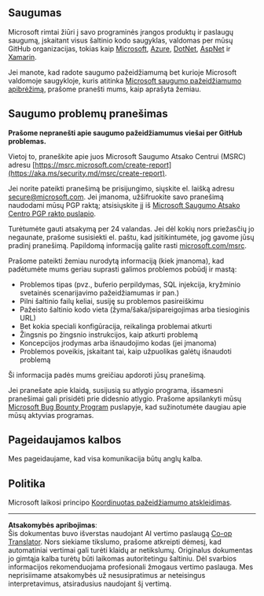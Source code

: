 <!--
CO_OP_TRANSLATOR_METADATA:
{
  "original_hash": "6219479cf6fbf12caea739ca4564ca3f",
  "translation_date": "2025-10-21T23:43:00+00:00",
  "source_file": "SECURITY.md",
  "language_code": "lt"
}
-->
<!-- BEGIN MICROSOFT SECURITY.MD V0.0.9 BLOCK -->
<!-- markdownlint-disable-next-line MD041 - Justification: Standard Microsoft Template -->
## Saugumas

Microsoft rimtai žiūri į savo programinės įrangos produktų ir paslaugų saugumą, įskaitant visus šaltinio kodo saugyklas, valdomas per mūsų GitHub organizacijas, tokias kaip [Microsoft](https://github.com/Microsoft), [Azure](https://github.com/Azure), [DotNet](https://github.com/dotnet), [AspNet](https://github.com/aspnet) ir [Xamarin](https://github.com/xamarin).

Jei manote, kad radote saugumo pažeidžiamumą bet kurioje Microsoft valdomoje saugykloje, kuris atitinka [Microsoft saugumo pažeidžiamumo apibrėžimą](https://aka.ms/security.md/definition), prašome pranešti mums, kaip aprašyta žemiau.

## Saugumo problemų pranešimas

**Prašome nepranešti apie saugumo pažeidžiamumus viešai per GitHub problemas.**

Vietoj to, praneškite apie juos Microsoft Saugumo Atsako Centrui (MSRC) adresu [https://msrc.microsoft.com/create-report](https://aka.ms/security.md/msrc/create-report).

Jei norite pateikti pranešimą be prisijungimo, siųskite el. laišką adresu [secure@microsoft.com](mailto:secure@microsoft.com). Jei įmanoma, užšifruokite savo pranešimą naudodami mūsų PGP raktą; atsisiųskite jį iš [Microsoft Saugumo Atsako Centro PGP rakto puslapio](https://aka.ms/security.md/msrc/pgp).

Turėtumėte gauti atsakymą per 24 valandas. Jei dėl kokių nors priežasčių jo negaunate, prašome susisiekti el. paštu, kad įsitikintumėte, jog gavome jūsų pradinį pranešimą. Papildomą informaciją galite rasti [microsoft.com/msrc](https://www.microsoft.com/msrc).

Prašome pateikti žemiau nurodytą informaciją (kiek įmanoma), kad padėtumėte mums geriau suprasti galimos problemos pobūdį ir mastą:

* Problemos tipas (pvz., buferio perpildymas, SQL injekcija, kryžminio svetainės scenarijavimo pažeidžiamumas ir pan.)
* Pilni šaltinio failų keliai, susiję su problemos pasireiškimu
* Pažeisto šaltinio kodo vieta (žyma/šaka/įsipareigojimas arba tiesioginis URL)
* Bet kokia speciali konfigūracija, reikalinga problemai atkurti
* Žingsnis po žingsnio instrukcijos, kaip atkurti problemą
* Koncepcijos įrodymas arba išnaudojimo kodas (jei įmanoma)
* Problemos poveikis, įskaitant tai, kaip užpuolikas galėtų išnaudoti problemą

Ši informacija padės mums greičiau apdoroti jūsų pranešimą.

Jei pranešate apie klaidą, susijusią su atlygio programa, išsamesni pranešimai gali prisidėti prie didesnio atlygio. Prašome apsilankyti mūsų [Microsoft Bug Bounty Program](https://aka.ms/security.md/msrc/bounty) puslapyje, kad sužinotumėte daugiau apie mūsų aktyvias programas.

## Pageidaujamos kalbos

Mes pageidaujame, kad visa komunikacija būtų anglų kalba.

## Politika

Microsoft laikosi principo [Koordinuotas pažeidžiamumo atskleidimas](https://aka.ms/security.md/cvd).

<!-- END MICROSOFT SECURITY.MD BLOCK -->

---

**Atsakomybės apribojimas**:  
Šis dokumentas buvo išverstas naudojant AI vertimo paslaugą [Co-op Translator](https://github.com/Azure/co-op-translator). Nors siekiame tikslumo, prašome atkreipti dėmesį, kad automatiniai vertimai gali turėti klaidų ar netikslumų. Originalus dokumentas jo gimtąja kalba turėtų būti laikomas autoritetingu šaltiniu. Dėl svarbios informacijos rekomenduojama profesionali žmogaus vertimo paslauga. Mes neprisiimame atsakomybės už nesusipratimus ar neteisingus interpretavimus, atsiradusius naudojant šį vertimą.